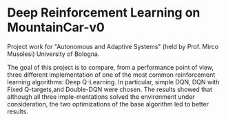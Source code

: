 # Deep Reinforcement Learning on MountainCar-v0 

Project work for "Autonomous and Adaptive Systems" (held by Prof. Mirco Musolesi) University of Bologna.

The goal of this project is to compare, from a performance point of view, three different implementation of one of the most common reinforcement learning algorithms: Deep Q-Learning. 
In particular, simple DQN, DQN with Fixed Q-targets,and Double-DQN were chosen. 
The results showed that although all three imple-mentations solved the environment under consideration, the two optimizations of the base algorithm led to better results.

